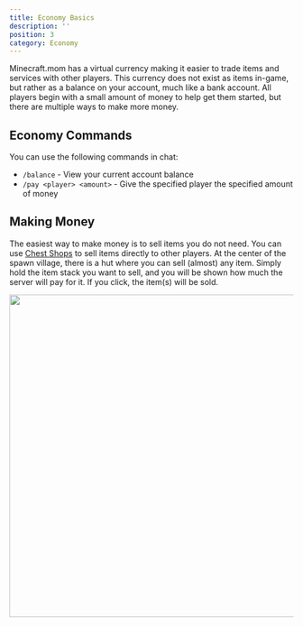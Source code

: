 ```yaml
---
title: Economy Basics
description: ''
position: 3
category: Economy
---
```


Minecraft.mom has a virtual currency making it easier to trade items and services with other players. This currency does not exist as items in-game, but rather as a balance on your account, much like a bank account. All players begin with a small amount of money to help get them started, but there are multiple ways to make more money.

## Economy Commands
You can use the following commands in chat:
- `/balance` - View your current account balance
- `/pay <player> <amount>` - Give the specified player the specified amount of money

## Making Money
The easiest way to make money is to sell items you do not need. You can use [Chest Shops](/shops) to sell items directly to other players. At the center of the spawn village, there is a hut where you can sell (almost) any item. Simply hold the item stack you want to sell, and you will be shown how much the server will pay for it. If you click, the item(s) will be sold.

<img src="/economy/2.jpg" width="572"></img>
